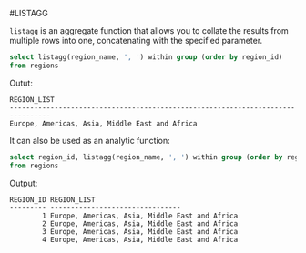 #LISTAGG

`listagg` is an aggregate function that allows you to collate the results from multiple rows into one, concatenating with the specified parameter.

```sql
select listagg(region_name, ', ') within group (order by region_id)
from regions
```

Outut:
```
REGION_LIST
--------------------------------------------------------------------------------
Europe, Americas, Asia, Middle East and Africa
```

It can also be used as an analytic function:

```sql
select region_id, listagg(region_name, ', ') within group (order by region_id) over () region_list
from regions
```

Output:

```
REGION_ID REGION_LIST
--------- --------------------------------
        1 Europe, Americas, Asia, Middle East and Africa
        2 Europe, Americas, Asia, Middle East and Africa
        3 Europe, Americas, Asia, Middle East and Africa
        4 Europe, Americas, Asia, Middle East and Africa
```
